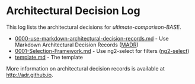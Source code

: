 # Architectural Decision Log

This log lists the architectural decisions for *ultimate-comparison-BASE*.

- [0000-use-markdown-architectural-decision-records.md](0000-use-markdown-architectural-decision-records) - Use Markdown Architectural Decision Records ([MADR](https://github.com/adr/madr/))
- [0001-Selection-Framework.md](0001-Selection-Framework) - Use ng2-select for filters ([ng2-select](https://www.npmjs.com/package/ng2-select))
- [template.md](template) - The template

More information on architectural decision records is available at <http://adr.github.io>.